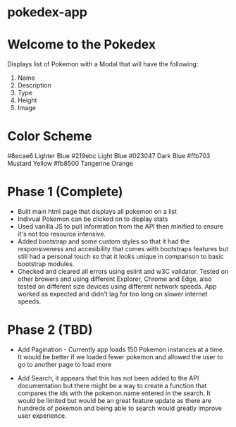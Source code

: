 # pokedex-app

# Welcome to the Pokedex

Displays list of Pokemon with a Modal that will have the following:

1. Name
2. Description
3. Type
4. Height
5. Image 

# Color Scheme 
 
#8ecae6 Lighter Blue 
#219ebc Light Blue
#023047 Dark Blue
#ffb703 Mustard Yellow
#fb8500 Tangerine Orange

# Phase 1 (Complete)

* Built main html page that displays all pokemon on a list
* Indivual Pokemon can be clicked on to display stats 
* Used vanilla JS to pull information from the API then minified to ensure  it's not too resource intensive. 
* Added bootstrap and some custom styles so that it had the responsiveness and accesibility that comes with bootstraps features but still had a personal touch so that it looks unique in comparison to basic bootstrap modules. 
* Checked and cleared all errors using eslint and w3C validator. Tested on other browers and using different Explorer, Chrome and Edge, also tested on different size devices using different network speeds. App worked as expected and didn't lag for too long on slower internet speeds.  



# Phase 2 (TBD)

* Add Pagination - Currently app loads 150 Pokemon instances at a time. It would be better if we loaded fewer pokemon and allowed the user to go to another page to load more 

* Add Search, it appears that this has not been added to the API documentation but there might be a way to create a function that compares the ids with the pokemon.name entered in the search. It would be limited but would be an great feature update as there are hundreds of pokemon and being able to search would greatly improve user experience. 







